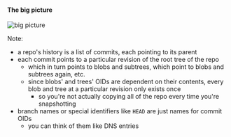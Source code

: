 #### The big picture

![big picture](/images/big-picture.webp)

Note:

- a repo's history is a list of commits, each pointing to its parent
- each commit points to a particular revision of the root tree of the repo
  - which in turn points to blobs and subtrees, which point to blobs and
    subtrees again, etc.
  - since blobs' and trees' OIDs are dependent on their contents, every blob and
    tree at a particular revision only exists once
    - so you're not actually copying all of the repo every time you're
      snapshotting
- branch names or special identifiers like `HEAD` are just names for commit OIDs
  - you can think of them like DNS entries
